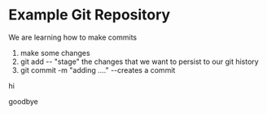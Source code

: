 # Example Git Repository

We are learning how to make commits 


1. make some changes 
2. git add -- "stage" the changes that we want to persist to our git history
3. git commit -m "adding ...." --creates a commit  


hi 

goodbye 